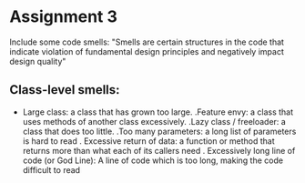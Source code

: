 # Assignment 3

Include some code smells:
"Smells are certain structures in the code that indicate violation of fundamental design principles and negatively impact design quality"

## Class-level smells:

- Large class: a class that has grown too large.
.Feature envy: a class that uses methods of another class excessively.
.Lazy class / freeloader: a class that does too little.
.Too many parameters: a long list of parameters is hard to read
. Excessive return of data: a function or method that returns more than what each of its callers need
. Excessively long line of code (or God Line): A line of code which is too long, making the code difficult to read
